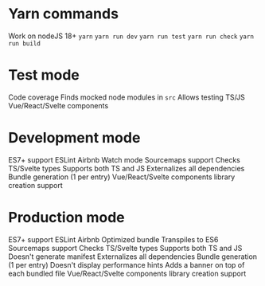 # Yarn commands
  Work on nodeJS 18+
  `yarn`
  `yarn run dev`
  `yarn run test`
  `yarn run check`
  `yarn run build`

# Test mode
  Code coverage
  Finds mocked node modules in `src`
  Allows testing TS/JS Vue/React/Svelte components

# Development mode
  ES7+ support
  ESLint Airbnb
  Watch mode
  Sourcemaps support
  Checks TS/Svelte types
  Supports both TS and JS
  Externalizes all dependencies
  Bundle generation (1 per entry)
  Vue/React/Svelte components library creation support

# Production mode
  ES7+ support
  ESLint Airbnb
  Optimized bundle
  Transpiles to ES6
  Sourcemaps support
  Checks TS/Svelte types
  Supports both TS and JS
  Doesn't generate manifest
  Externalizes all dependencies
  Bundle generation (1 per entry)
  Doesn't display performance hints
  Adds a banner on top of each bundled file
  Vue/React/Svelte components library creation support

